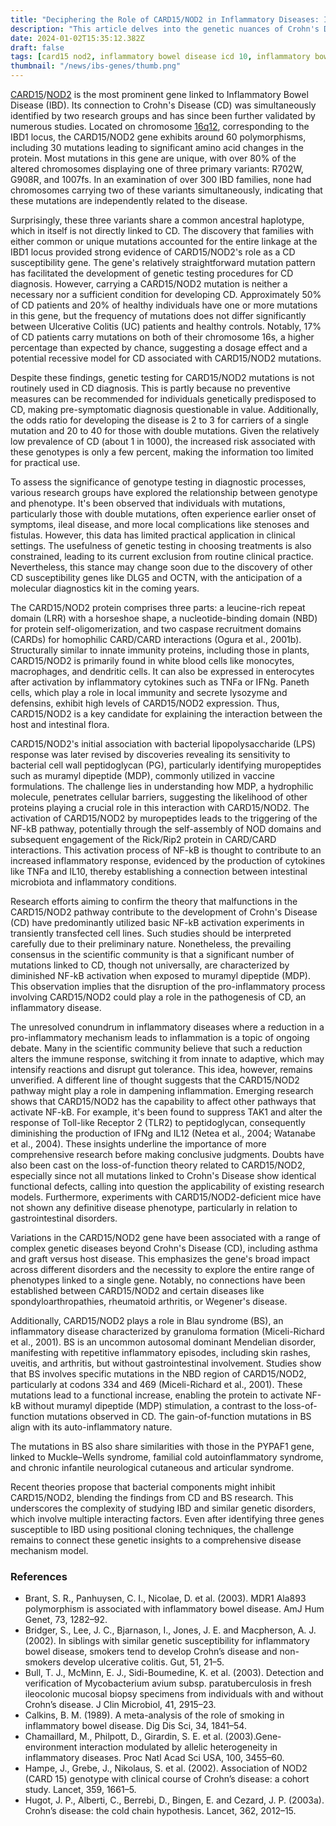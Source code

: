 ```yaml
---
title: "Deciphering the Role of CARD15/NOD2 in Inflammatory Diseases: Insights into Crohn's Disease and Blau Syndrome"
description: "This article delves into the genetic nuances of Crohn's Disease and Blau Syndrome, focusing on the varied impacts of CARD15/NOD2 gene mutations. It sheds light on the contrasting functional outcomes in these diseases and underscores the ongoing challenges in linking genetic insights to disease mechanisms."
date: 2024-01-02T15:35:12.382Z
draft: false
tags: [card15 nod2, inflammatory bowel disease icd 10, inflammatory bowel syndrome icd 10, is crohns an autoimmune disease, crohn's disease icd 10, crohn's colitis icd 10, Muckle–Wells syndrome, familial cold autoinflammatory syndrome, familial cold inflammatory syndrome, chronic infantile neurological cutaneous and articular syndrome]
thumbnail: "/news/ibs-genes/thumb.png"
---
```


[CARD15](https://www.omim.org/entry/605956?search=card15&highlight=card15)/[NOD2](https://www.omim.org/entry/605956?search=NOD2&highlight=nod2) is the most prominent gene linked to Inflammatory Bowel Disease (IBD). Its connection to Crohn's Disease (CD) was simultaneously identified by two research groups and has since been further validated by numerous studies. Located on chromosome [16q12](https://www.ncbi.nlm.nih.gov/gene/?term=human[organism]+AND+16q12), corresponding to the IBD1 locus, the CARD15/NOD2 gene exhibits around 60 polymorphisms, including 30 mutations leading to significant amino acid changes in the protein. Most mutations in this gene are unique, with over 80% of the altered chromosomes displaying one of three primary variants: R702W, G908R, and 1007fs. In an examination of over 300 IBD families, none had chromosomes carrying two of these variants simultaneously, indicating that these mutations are independently related to the disease.

Surprisingly, these three variants share a common ancestral haplotype, which in itself is not directly linked to CD. The discovery that families with either common or unique mutations accounted for the entire linkage at the IBD1 locus provided strong evidence of CARD15/NOD2's role as a CD susceptibility gene. The gene's relatively straightforward mutation pattern has facilitated the development of genetic testing procedures for CD diagnosis. However, carrying a CARD15/NOD2 mutation is neither a necessary nor a sufficient condition for developing CD. Approximately 50% of CD patients and 20% of healthy individuals have one or more mutations in this gene, but the frequency of mutations does not differ significantly between Ulcerative Colitis (UC) patients and healthy controls. Notably, 17% of CD patients carry mutations on both of their chromosome 16s, a higher percentage than expected by chance, suggesting a dosage effect and a potential recessive model for CD associated with CARD15/NOD2 mutations.

Despite these findings, genetic testing for CARD15/NOD2 mutations is not routinely used in CD diagnosis. This is partly because no preventive measures can be recommended for individuals genetically predisposed to CD, making pre-symptomatic diagnosis questionable in value. Additionally, the odds ratio for developing the disease is 2 to 3 for carriers of a single mutation and 20 to 40 for those with double mutations. Given the relatively low prevalence of CD (about 1 in 1000), the increased risk associated with these genotypes is only a few percent, making the information too limited for practical use.

To assess the significance of genotype testing in diagnostic processes, various research groups have explored the relationship between genotype and phenotype. It's been observed that individuals with mutations, particularly those with double mutations, often experience earlier onset of symptoms, ileal disease, and more local complications like stenoses and fistulas. However, this data has limited practical application in clinical settings. The usefulness of genetic testing in choosing treatments is also constrained, leading to its current exclusion from routine clinical practice. Nevertheless, this stance may change soon due to the discovery of other CD susceptibility genes like DLG5 and OCTN, with the anticipation of a molecular diagnostics kit in the coming years.

The CARD15/NOD2 protein comprises three parts: a leucine-rich repeat domain (LRR) with a horseshoe shape, a nucleotide-binding domain (NBD) for protein self-oligomerization, and two caspase recruitment domains (CARDs) for homophilic CARD/CARD interactions (Ogura et al., 2001b). Structurally similar to innate immunity proteins, including those in plants, CARD15/NOD2 is primarily found in white blood cells like monocytes, macrophages, and dendritic cells. It can also be expressed in enterocytes after activation by inflammatory cytokines such as TNFa or IFNg. Paneth cells, which play a role in local immunity and secrete lysozyme and defensins, exhibit high levels of CARD15/NOD2 expression. Thus, CARD15/NOD2 is a key candidate for explaining the interaction between the host and intestinal flora.

CARD15/NOD2's initial association with bacterial lipopolysaccharide (LPS) response was later revised by discoveries revealing its sensitivity to bacterial cell wall peptidoglycan (PG), particularly identifying muropeptides such as muramyl dipeptide (MDP), commonly utilized in vaccine formulations. The challenge lies in understanding how MDP, a hydrophilic molecule, penetrates cellular barriers, suggesting the likelihood of other proteins playing a crucial role in this interaction with CARD15/NOD2. The activation of CARD15/NOD2 by muropeptides leads to the triggering of the NF-kB pathway, potentially through the self-assembly of NOD domains and subsequent engagement of the Rick/Rip2 protein in CARD/CARD interactions. This activation process of NF-kB is thought to contribute to an increased inflammatory response, evidenced by the production of cytokines like TNFa and IL10, thereby establishing a connection between intestinal microbiota and inflammatory conditions.

Research efforts aiming to confirm the theory that malfunctions in the CARD15/NOD2 pathway contribute to the development of Crohn's Disease (CD) have predominantly utilized basic NF-kB activation experiments in transiently transfected cell lines. Such studies should be interpreted carefully due to their preliminary nature. Nonetheless, the prevailing consensus in the scientific community is that a significant number of mutations linked to CD, though not universally, are characterized by diminished NF-kB activation when exposed to muramyl dipeptide (MDP). This observation implies that the disruption of the pro-inflammatory process involving CARD15/NOD2 could play a role in the pathogenesis of CD, an inflammatory disease.

The unresolved conundrum in inflammatory diseases where a reduction in a pro-inflammatory mechanism leads to inflammation is a topic of ongoing debate. Many in the scientific community believe that such a reduction alters the immune response, switching it from innate to adaptive, which may intensify reactions and disrupt gut tolerance. This idea, however, remains unverified. A different line of thought suggests that the CARD15/NOD2 pathway might play a role in dampening inflammation. Emerging research shows that CARD15/NOD2 has the capability to affect other pathways that activate NF-kB. For example, it's been found to suppress TAK1 and alter the response of Toll-like Receptor 2 (TLR2) to peptidoglycan, consequently diminishing the production of IFNg and IL12 (Netea et al., 2004; Watanabe et al., 2004). These insights underline the importance of more comprehensive research before making conclusive judgments. Doubts have also been cast on the loss-of-function theory related to CARD15/NOD2, especially since not all mutations linked to Crohn's Disease show identical functional defects, calling into question the applicability of existing research models. Furthermore, experiments with CARD15/NOD2-deficient mice have not shown any definitive disease phenotype, particularly in relation to gastrointestinal disorders.

Variations in the CARD15/NOD2 gene have been associated with a range of complex genetic diseases beyond Crohn's Disease (CD), including asthma and graft versus host disease. This emphasizes the gene's broad impact across different disorders and the necessity to explore the entire range of phenotypes linked to a single gene. Notably, no connections have been established between CARD15/NOD2 and certain diseases like spondyloarthropathies, rheumatoid arthritis, or Wegener's disease.

Additionally, CARD15/NOD2 plays a role in Blau syndrome (BS), an inflammatory disease characterized by granuloma formation (Miceli-Richard et al., 2001). BS is an uncommon autosomal dominant Mendelian disorder, manifesting with repetitive inflammatory episodes, including skin rashes, uveitis, and arthritis, but without gastrointestinal involvement. Studies show that BS involves specific mutations in the NBD region of CARD15/NOD2, particularly at codons 334 and 469 (Miceli-Richard et al., 2001). These mutations lead to a functional increase, enabling the protein to activate NF-kB without muramyl dipeptide (MDP) stimulation, a contrast to the loss-of-function mutations observed in CD. The gain-of-function mutations in BS align with its auto-inflammatory nature.

The mutations in BS also share similarities with those in the PYPAF1 gene, linked to Muckle–Wells syndrome, familial cold autoinflammatory syndrome, and chronic infantile neurological cutaneous and articular syndrome.

Recent theories propose that bacterial components might inhibit CARD15/NOD2, blending the findings from CD and BS research. This underscores the complexity of studying IBD and similar genetic disorders, which involve multiple interacting factors. Even after identifying three genes susceptible to IBD using positional cloning techniques, the challenge remains to connect these genetic insights to a comprehensive disease mechanism model.

### References

* Brant, S. R., Panhuysen, C. I., Nicolae, D. et al. (2003). MDR1 Ala893 polymorphism is associated with inflammatory bowel disease. AmJ Hum Genet, 73, 1282–92.
* Bridger, S., Lee, J. C., Bjarnason, I., Jones, J. E. and Macpherson, A. J. (2002). In siblings with similar genetic susceptibility for inflammatory bowel disease, smokers tend to develop Crohn’s disease and non-smokers develop ulcerative colitis. Gut, 51, 21–5.
* Bull, T. J., McMinn, E. J., Sidi-Boumedine, K. et al. (2003). Detection and verification of Mycobacterium avium
subsp. paratuberculosis in fresh ileocolonic mucosal biopsy specimens from individuals with and without Crohn’s disease. J Clin Microbiol, 41, 2915–23.
* Calkins, B. M. (1989). A meta-analysis of the role of smoking in inflammatory bowel disease. Dig Dis Sci, 34, 1841–54. 
* Chamaillard, M., Philpott, D., Girardin, S. E. et al. (2003).Gene-environment interaction modulated by allelic
heterogeneity in inflammatory diseases. Proc Natl Acad Sci USA, 100, 3455–60.
* Hampe, J., Grebe, J., Nikolaus, S. et al. (2002). Association of NOD2 (CARD 15) genotype with clinical course of Crohn’s disease: a cohort study. Lancet, 359, 1661–5.
* Hugot, J. P., Alberti, C., Berrebi, D., Bingen, E. and Cezard, J. P. (2003a). Crohn’s disease: the cold chain hypothesis. Lancet, 362, 2012–15.